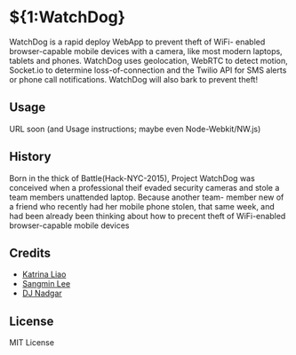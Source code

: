 # ${1:WatchDog}
WatchDog is a rapid deploy WebApp to prevent theft of WiFi-
enabled browser-capable mobile devices with a camera, like 
most modern laptops, tablets and phones. WatchDog uses 
geolocation, WebRTC to detect motion, Socket.io to determine 
loss-of-connection and the Twilio API for SMS alerts or phone 
call notifications. WatchDog will also bark to prevent theft!
## Usage
URL soon (and Usage instructions; maybe even Node-Webkit/NW.js)
## History
Born in the thick of Battle(Hack-NYC-2015), Project WatchDog was 
conceived when a professional theif evaded security cameras and 
stole a team members unattended laptop. Because another team-
member new of a friend who recently had her mobile phone stolen,
that same week, and had been already been thinking about how to 
precent theft of WiFi-enabled browser-capable mobile devices
## Credits
- [Katrina Liao](http://en.wikipedia.org/wiki/Markdown) 
- [Sangmin Lee](http://en.wikipedia.org/wiki/Markdown) 
- [DJ Nadgar](http://en.wikipedia.org/wiki/Markdown) 

## License
MIT License

